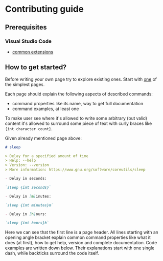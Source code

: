 # Contributing guide

## Prerequisites

### Visual Studio Code

- [common extensions](https://command-line-interface-pages.github.io/site.github.io/extensions/)

## How to get started?

Before writing your own page try to explore existing ones.
Start with [one](./common/sleep.clip) of the simplest pages.

Each page should explain the following aspects of described commands:

- command properties like its name, way to get full documentation
- command examples, at least one

To make user see where it's allowed to write some arbitrary (but valid) content
it's allowed to surround some piece of text with curly braces like
`{int character count}`.

Given already mentioned page above:

```md
# sleep

> Delay for a specified amount of time
> Help: --help
> Version: --version
> More information: https://www.gnu.org/software/coreutils/sleep

- Delay in seconds:

`sleep {int seconds}`

- Delay in [m]inutes:

`sleep {int minutes}m`

- Delay in [h]ours:

`sleep {int hours}h`
```

Here we can see that the first line is a page header. All lines starting with an
opening angle bracket explain common command properties like what it does (at
first), how to get help, version and complete documentation. Code examples are written
down below. Their explanations start with one single dash, while backticks surround
the code itself.
